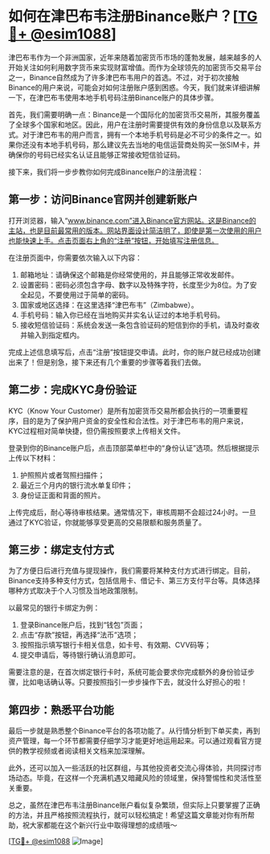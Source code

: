 # 如何在津巴布韦注册Binance账户？[[TG💪+ @esim1088](https://t.me/s/esim1088)]

津巴布韦作为一个非洲国家，近年来随着加密货币市场的蓬勃发展，越来越多的人开始关注如何利用数字货币来实现财富增值。而作为全球领先的加密货币交易平台之一，Binance自然成为了许多津巴布韦用户的首选。不过，对于初次接触Binance的用户来说，可能会对如何注册账户感到困惑。今天，我们就来详细讲解一下，在津巴布韦使用本地手机号码注册Binance账户的具体步骤。

首先，我们需要明确一点：Binance是一个国际化的加密货币交易所，其服务覆盖了全球多个国家和地区。因此，用户在注册时需要提供有效的身份信息以及联系方式。对于津巴布韦的用户而言，拥有一个本地手机号码是必不可少的条件之一。如果你还没有本地手机号码，那么建议先去当地的电信运营商处购买一张SIM卡，并确保你的号码已经实名认证且能够正常接收短信验证码。

接下来，我们将一步步教你如何完成Binance账户的注册流程：

## 第一步：访问Binance官网并创建新账户

打开浏览器，输入“www.binance.com”进入Binance官方网站。这是Binance的主站，也是目前最常用的版本。网站界面设计简洁明了，即使是第一次使用的用户也能快速上手。点击页面右上角的“注册”按钮，开始填写注册信息。

在注册页面中，你需要依次输入以下内容：
1. 邮箱地址：请确保这个邮箱是你经常使用的，并且能够正常收发邮件。
2. 设置密码：密码必须包含字母、数字以及特殊字符，长度至少为8位。为了安全起见，不要使用过于简单的密码。
3. 国家或地区选择：在这里选择“津巴布韦”（Zimbabwe）。
4. 手机号码：输入你已经在当地购买并实名认证过的本地手机号码。
5. 接收短信验证码：系统会发送一条包含验证码的短信到你的手机，请及时查收并输入到指定框内。

完成上述信息填写后，点击“注册”按钮提交申请。此时，你的账户就已经成功创建出来了！但是别急，接下来还有几个重要的步骤等着我们去做。

## 第二步：完成KYC身份验证

KYC（Know Your Customer）是所有加密货币交易所都会执行的一项重要程序，目的是为了保护用户资金的安全性和合法性。对于津巴布韦的用户来说，KYC过程相对简单快捷，但仍需按照要求上传相关文件。

登录到你的Binance账户后，点击顶部菜单栏中的“身份认证”选项。然后根据提示上传以下材料：
1. 护照照片或者驾照扫描件；
2. 最近三个月内的银行流水单复印件；
3. 身份证正面和背面的照片。

上传完成后，耐心等待审核结果。通常情况下，审核周期不会超过24小时。一旦通过了KYC验证，你就能够享受更高的交易限额和服务质量了。

## 第三步：绑定支付方式

为了方便日后进行充值与提现操作，我们需要将某种支付方式进行绑定。目前，Binance支持多种支付方式，包括信用卡、借记卡、第三方支付平台等。具体选择哪种方式取决于个人习惯及当地政策限制。

以最常见的银行卡绑定为例：
1. 登录Binance账户后，找到“钱包”页面；
2. 点击“存款”按钮，再选择“法币”选项；
3. 按照指示填写银行卡相关信息，如卡号、有效期、CVV码等；
4. 提交申请后，等待银行确认消息即可。

需要注意的是，在首次绑定银行卡时，系统可能会要求你完成额外的身份验证步骤，比如电话确认等。只要按照指引一步步操作下去，就没什么好担心的啦！

## 第四步：熟悉平台功能

最后一步就是熟悉整个Binance平台的各项功能了。从行情分析到下单买卖，再到资产管理，每一个环节都需要仔细学习才能更好地运用起来。可以通过观看官方提供的教学视频或者阅读相关文档来加深理解。

此外，还可以加入一些活跃的社区群组，与其他投资者交流心得体验，共同探讨市场动态。毕竟，在这样一个充满机遇又暗藏风险的领域里，保持警惕性和灵活性至关重要。

总之，虽然在津巴布韦注册Binance账户看似复杂繁琐，但实际上只要掌握了正确的方法，并且严格按照流程执行，就可以轻松搞定！希望这篇文章能对你有所帮助，祝大家都能在这个新兴行业中取得理想的成绩哦～

[[TG💪+ @esim1088](https://t.me/s/esim1088) ![Image](https://i.postimg.cc/4NQfJmqS/Snipaste-2025-05-13-00-14-12.png)]